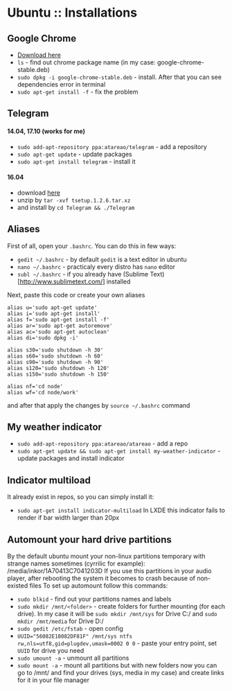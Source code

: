 # Ubuntu :: Installations

## Google Chrome
- [Download here](https://www.google.com/chrome/browser/desktop/index.html)
- `ls` - find out chrome package name (in my case: google-chrome-stable.deb)
- `sudo dpkg -i google-chrome-stable.deb` - install. After that you can see dependencies error in terminal
- `sudo apt-get install -f` - fix the problem

## Telegram
#### 14.04, 17.10 (works for me)
- `sudo add-apt-repository ppa:atareao/telegram` - add a repository
- `sudo apt-get update` - update packages
- `sudo apt-get install telegram` - install it
#### 16.04
- download [here](https://desktop.telegram.org/)
- unzip by `tar -xvf tsetup.1.2.6.tar.xz`
- and install by `cd Telegram && ./Telegram`

## Aliases
First of all, open your `.bashrc`. You can do this in few ways:
- `gedit ~/.bashrc` - by default `gedit` is a text editor in ubuntu
- `nano ~/.bashrc` - practicaly every distro has `nano` editor
- `subl ~/.bashrc` - if you already have (Sublime Text)[http://www.sublimetext.com/] installed

Next, paste this code or create your own aliases
```
alias u='sudo apt-get update'
alias i='sudo apt-get install'
alias f='sudo apt-get install -f'
alias ar='sudo apt-get autoremove'
alias ac='sudo apt-get autoclean'
alias di='sudo dpkg -i'
 
alias s30='sudo shutdown -h 30'
alias s60='sudo shutdown -h 60'
alias s90='sudo shutdown -h 90'
alias s120='sudo shutdown -h 120'
alias s150='sudo shutdown -h 150'
 
alias nf='cd node'
alias wf='cd node/work'
```

and after that apply the changes by `source ~/.bashrc` command

## My weather indicator
- `sudo add-apt-repository ppa:atareao/atareao` - add a repo
- `sudo apt-get update && sudo apt-get install my-weather-indicator` - update packages and install indicator

## Indicator multiload
It already exist in repos, so you can simply install it:
- `sudo apt-get install indicator-multiload`
In LXDE this indicator fails to render if bar width larger than 20px

## Automount your hard drive partitions
By the default ubuntu mount your non-linux partitions temporary with strange names sometimes (cyrrilic for example): /media/inkor/1A70413C7041203D
If you use this partitions in your audio player, after rebooting the system it becomes to crash because of non-existed files
To set up automount follow this commands:
- `sudo blkid` - find out your partitions names and labels
- `sudo mkdir /mnt/<folder>` - create folders for further mounting (for each drive). In my case it will be `sudo mkdir /mnt/sys` for Drive C:/ and `sudo mkdir /mnt/media` for Drive D:/
- `sudo gedit /etc/fstab` - open config
- `UUID="56082E18082DF81F" /mnt/sys ntfs rw,nls=utf8,gid=plugdev,umask=0002 0 0` - paste your entry point, set `UUID` for drive you need
- `sudo umount -a` - unmount all partitions
- `sudo mount -a` - mount all partitions but with new folders
now you can go to /mnt/ and find your drives (sys, media in my case) and create links for it in your file manager
